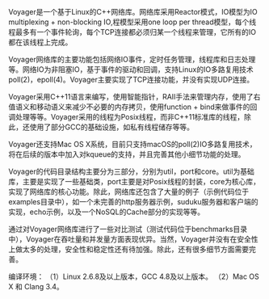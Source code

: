 Voyager是一个基于Linux的C++网络库。网络库采用Reactor模式，IO模型为IO multiplexing + non-blocking IO,程模型采用one loop per thread模型，每个线程最多有一个事件轮询，每个TCP连接都必须归某一个线程来管理，它所有的IO都在该线程上完成。

Voyager网络库的主要功能包括网络IO事件，定时任务管理，线程库和日志处理等。网络IO为非阻塞IO，基于事件的驱动和回调，支持Linux的IO多路复用技术poll(2)，epoll(4)。Voyager主要实现了TCP连接功能，并没有实现UDP连接。

Voyager采用C++11语言来编写，使用智能指针，RAII手法来管理内存，使用了右值语义和移动语义来减少不必要的内存拷贝，使用function + bind来做事件的回调处理等等。Voyager采用的线程为Posix线程，而非C++11标准库的线程，除此，还使用了部分GCC的基础设施，如私有线程储存等等。

Voyager还支持Mac OS X系统，目前只支持macOS的poll(2)IO多路复用技术，将在后续的版本中加入对kqueue的支持，并且完善其他小细节功能的处理。

Voyager的代码目录结构主要分为三部分，分别为util，port和core。util为基础库，主要是实现了一些基础类，port主要是对Posix线程的封装，core为核心库，实现了网络库的核心功能。除此，网络库还包含了大量的例子（示例代码位于examples目录中），如一个未完善的http服务器示例，suduku服务器和客户端的实现，echo示例，以及一个NoSQL的Cache部分的实现等等。

通过对Voyager网络库进行了一些对比测试（测试代码位于benchmarks目录中），Voyager在吞吐量和并发量方面表现优异。当然，Voyager并没有在安全性上做太多的处理，安全性和稳定性还有待加强。除此，还有很多细节方面需要完善。

编译环境：
（1）Linux 2.6.8及以上版本，GCC 4.8及以上版本。
（2）Mac OS X 和 Clang 3.4。
